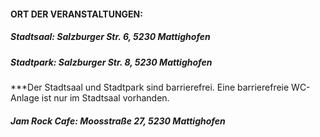 #### ORT DER VERANSTALTUNGEN: 
##### Stadtsaal: Salzburger Str. 6, 5230 Mattighofen
##### Stadtpark: Salzburger Str. 8, 5230 Mattighofen  
***Der Stadtsaal und Stadtpark sind barrierefrei. Eine barrierefreie WC-Anlage ist nur im Stadtsaal vorhanden. 
##### Jam Rock Cafe: Moosstraße 27, 5230 Mattighofen

